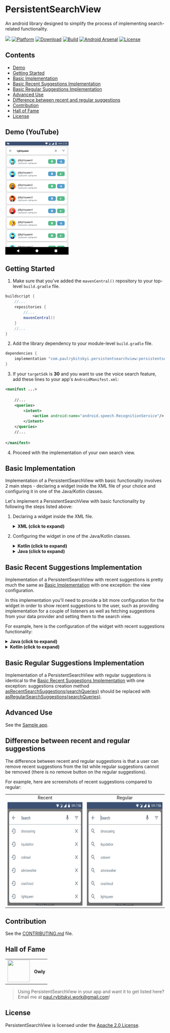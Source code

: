 # PersistentSearchView
An android library designed to simplify the process of implementing search-related functionality.

![](https://img.shields.io/badge/API-21%2B-orange.svg?style=flat)
[![Platform](https://img.shields.io/badge/platform-Android-green.svg)](http://developer.android.com/index.html)
[![Download](https://img.shields.io/maven-central/v/com.paulrybitskyi.persistentsearchview/persistentsearchview.svg?label=Download)](https://search.maven.org/search?q=com.paulrybitskyi.persistentsearchview)
[![Build](https://github.com/mars885/persistent-search-view/workflows/Build/badge.svg?branch=master)](https://github.com/mars885/persistent-search-view/actions)
[![Android Arsenal](https://img.shields.io/badge/Android%20Arsenal-PersistentSearchView-brightgreen.svg?style=flat)](https://android-arsenal.com/details/1/7102)
[![License](https://img.shields.io/badge/License-Apache%202.0-blue.svg)](https://opensource.org/licenses/Apache-2.0)

## Contents

* [Demo](#demo-youtube)
* [Getting Started](#getting-started)
* [Basic Implementation](#basic-implementation)
* [Basic Recent Suggestions Implementation](#basic-recent-suggestions-implementation)
* [Basic Regular Suggestions Implementation](#basic-regular-suggestions-implementation)
* [Advanced Use](#advanced-use)
* [Difference between recent and regular suggestions](#difference-between-recent-and-regular-suggestions)
* [Contribution](#contribution)
* [Hall of Fame](#hall-of-fame)
* [License](#license)

## Demo (YouTube)

<a href="https://www.youtube.com/watch?v=t6AgY0hYJHU">
<img src="/media/video_thumbnail.jpg" width="200" height="356"/>
</a>

## Getting Started

1. Make sure that you've added the `mavenCentral()` repository to your top-level `build.gradle` file.

````groovy
buildscript {
    //...
    repositories {
        //...
        mavenCentral()
    }
    //...
}
````

2. Add the library dependency to your module-level `build.gradle` file. 

````groovy
dependencies {
    implementation "com.paulrybitskyi.persistentsearchview:persistentsearchview:1.1.3"
}
````

3. If your `targetSdk` is **30** and you want to use the voice search feature, add these lines to your app's `AndroidManifest.xml`:

````xml
<manifest ...>

    //...
    <queries>
        <intent>
            <action android:name="android.speech.RecognitionService"/>
        </intent>
    </queries>
    //...

</manifest>
````
4. Proceed with the implementation of your own search view.

## Basic Implementation

Implementation of a PersistentSearchView with basic functionality involves 2 main steps - declaring a widget inside the XML file of your choice and configuring it in one of the Java/Kotlin classes.

Let's implement a PersistentSearchView with basic functionality by following the steps listed above:

1. Declaring a widget inside the XML file.

    <details><summary><b>XML (click to expand)</b></summary>
    <p>

    ````xml
    <?xml version="1.0" encoding="utf-8"?>
    <RelativeLayout
        xmlns:android="http://schemas.android.com/apk/res/android"
        xmlns:app="http://schemas.android.com/apk/res-auto"
        android:layout_width="match_parent"
        android:layout_height="match_parent">

        <!-- Other widgets here -->

        <com.paulrybitskyi.persistentsearchview.PersistentSearchView
            android:id="@+id/persistentSearchView"
            android:layout_width="match_parent"
            android:layout_height="wrap_content"
            android:paddingTop="4dp"
            android:paddingLeft="4dp"
            android:paddingStart="4dp"
            android:paddingRight="4dp"
            android:paddingEnd="4dp"/>

    </RelativeLayout>
    ````
    </p></details>

2. Configuring the widget in one of the Java/Kotlin classes.

    <details><summary><b>Kotlin (click to expand)</b></summary>
    <p>

    ````kotlin
    override fun onCreate(savedInstanceState: Bundle?) {
        super.onCreate(savedInstanceState)
        setContentView(R.layout.demo_activity_layout)

        //...

        with(persistentSearchView) {
            setOnLeftBtnClickListener {
                // Handle the left button click
            }
            setOnClearInputBtnClickListener {
                // Handle the clear input button click
            }

            // Setting a delegate for the voice recognition input
            setVoiceRecognitionDelegate(VoiceRecognitionDelegate(this@DemoActivity))

            setOnSearchConfirmedListener { searchView, query ->
                // Handle a search confirmation. This is the place where you'd
                // want to perform a search against your data provider.
            }

            // Disabling the suggestions since they are unused in
            // the simple implementation
            setSuggestionsDisabled(true)
        }
    }


    //...


    override fun onActivityResult(requestCode: Int, resultCode: Int, data: Intent?) {
        super.onActivityResult(requestCode, resultCode, data)

        // Calling the voice recognition delegate to properly handle voice input results
        VoiceRecognitionDelegate.handleResult(persistentSearchView, requestCode, resultCode, data)
    }
    ````

    </p></details>

    <details><summary><b>Java (click to expand)</b></summary>
    <p>

    ````java
    @Override
    protected void onCreate(Bundle savedInstanceState) {
        super.onCreate(savedInstanceState);
        setContentView(R.layout.demo_activity_layout);

        //...

        persistentSearchView.setOnLeftBtnClickListener(new OnClickListener() {

            @Override
            public void onClick(View view) {
                // Handle the left button click
            }

        });

        persistentSearchView.setOnClearInputBtnClickListener(new OnClickListener() {

            @Override
            public void onClick(View view) {
                // Handle the clear input button click
            }

        });

        // Setting a delegate for the voice recognition input
        persistentSearchView.setVoiceRecognitionDelegate(new VoiceRecognitionDelegate(this));

        persistentSearchView.setOnSearchConfirmedListener(new OnSearchConfirmedListener() {

            @Override
            public void onSearchConfirmed(PersistentSearchView searchView, String query) {
                // Handle a search confirmation. This is the place where you'd
                // want to perform a search against your data provider.
            }

        });

        // Disabling the suggestions since they are unused in
        // the simple implementation
        persistentSearchView.setSuggestionsDisabled();
    }


    //...


    @Override
    protected fun onActivityResult(int requestCode, int resultCode, Intent data) {
        super.onActivityResult(requestCode, resultCode, data);

        // Calling the voice recognition delegate to properly handle voice input results
        VoiceRecognitionDelegate.handleResult(persistentSearchView, requestCode, resultCode, data);
    }
    ````

    </p></details>

## Basic Recent Suggestions Implementation

Implementation of a PersistentSearchView with recent suggestions is pretty much the same as [Basic Implementation](#basic-implementation) with one exception: the view configuration.

In this implementation you'll need to provide a bit more configuration for the widget in order to show recent suggestions to the user, such as providing implementation for a couple of listeners as well as fetching suggestions from your data provider and setting them to the search view.

For example, here is the configuration of the widget with recent suggestions functionality:

<details><summary><b>Java (click to expand)</b></summary>
<p>

````java
@Override
protected void onCreate(Bundle savedInstanceState) {
    super.onCreate(savedInstanceState);
    setContentView(R.layout.demo_activity_layout);

    //...

    persistentSearchView.setOnLeftBtnClickListener(new OnClickListener() {
        
        @Override
        public void onClick(View view) {
            // Handle the left button click
        }

    });

    persistentSearchView.setOnClearInputBtnClickListener(new OnClickListener() {
        
        @Override
        public void onClick(View view) {
            // Handle the clear input button click
        }

    });

    // Setting a delegate for the voice recognition input
    persistentSearchView.setVoiceRecognitionDelegate(new VoiceRecognitionDelegate(this));

    persistentSearchView.setOnSearchConfirmedListener(new OnSearchConfirmedListener() {

        @Override
        public void onSearchConfirmed(PersistentSearchView searchView, String query) {
            // Handle a search confirmation. This is the place where you'd
            // want to save a new query and perform a search against your
            // data provider.
        }

    });

    persistentSearchView.setOnSearchQueryChangeListener(new OnSearchQueryChangeListener() {
        
        @Override
        public void onSearchQueryChanged(PersistentSearchView searchView, String oldQuery, String newQuery) {
            // Handle a search query change. This is the place where you'd
            // want load new suggestions based on the newQuery parameter.
        }

    });

    persistentSearchView.setOnSuggestionChangeListener(new OnSuggestionChangeListener() {

        @Override
        public void onSuggestionPicked(SuggestionItem suggestion) {
            // Handle a suggestion pick event. This is the place where you'd
            // want to perform a search against your data provider.
        }

        @Override
        public void onSuggestionRemoved(SuggestionItem suggestion) {
            // Handle a suggestion remove event. This is the place where
            // you'd want to remove the suggestion from your data provider.
        }

    });
}
	

//...


@Override
public void onResume() {
    super.onResume();

    List<String> searchQueries = null;

    // Fetching the search queries from the data provider
    if(persistentSearchView.isInputQueryEmpty) {
        searchQueries = mDataProvider.getInitialSearchQueries();
    } else {
        searchQueries = mDataProvider.getSuggestionsForQuery(persistentSearchView.inputQuery);
    }

    // Converting them to recent suggestions and setting them to the widget
    persistentSearchView.setSuggestions(SuggestionCreationUtil.asRecentSearchSuggestions(searchQueries), false);
}

	
//...


@Override
protected fun onActivityResult(int requestCode, int resultCode, Intent data) {
    super.onActivityResult(requestCode, resultCode, data);

    // Calling the voice recognition delegate to properly handle voice input results
    VoiceRecognitionDelegate.handleResult(persistentSearchView, requestCode, resultCode, data);
}
````

</p></details>

<details><summary><b>Kotlin (click to expand)</b></summary>
<p>

````kotlin
override fun onCreate(savedInstanceState: Bundle?) {
    super.onCreate(savedInstanceState)
    setContentView(R.layout.demo_activity_layout)

    //...

    with(persistentSearchView) {
        setOnLeftBtnClickListener {
            // Handle the left button click
        }
        setOnClearInputBtnClickListener {
            // Handle the clear input button click
        }

        // Setting a delegate for the voice recognition input
        setVoiceRecognitionDelegate(VoiceRecognitionDelegate(this@DemoActivity))

        setOnSearchConfirmedListener { searchView, query ->
            // Handle a search confirmation. This is the place where you'd
            // want to save a new query and perform a search against your
            // data provider.
        }

        setOnSearchQueryChangeListener { searchView, oldQuery, newQuery ->
            // Handle a search query change. This is the place where you'd
            // want load new suggestions based on the newQuery parameter.
        }

        setOnSuggestionChangeListener(object : OnSuggestionChangeListener {

            override fun onSuggestionPicked(suggestion: SuggestionItem) {
                // Handle a suggestion pick event. This is the place where you'd
                // want to perform a search against your data provider.
            }

            override fun onSuggestionRemoved(suggestion: SuggestionItem) {
                // Handle a suggestion remove event. This is the place where
                // you'd want to remove the suggestion from your data provider.
            }

        })
    }
}


//...


override fun onResume() {
    super.onResume()

    // Fetching the search queries from the data provider
    val searchQueries = if(persistentSearchView.isInputQueryEmpty) {
        mDataProvider.getInitialSearchQueries()
    } else {
        mDataProvider.getSuggestionsForQuery(persistentSearchView.inputQuery)
    }

    // Converting them to recent suggestions and setting them to the widget
    persistentSearchView.setSuggestions(SuggestionCreationUtil.asRecentSearchSuggestions(searchQueries), false)
}


//...


override fun onActivityResult(requestCode: Int, resultCode: Int, data: Intent?) {
    super.onActivityResult(requestCode, resultCode, data)

    // Calling the voice recognition delegate to properly handle voice input results
    VoiceRecognitionDelegate.handleResult(persistentSearchView, requestCode, resultCode, data)
}
````

</p></details>

## Basic Regular Suggestions Implementation

Implementation of a PersistentSearchView with regular suggestions is identical to the [Basic Recent Suggestions Implementation](#basic-recent-suggestions-implementation) with one exception: suggestions creation method [asRecentSearchSuggestions(searchQueries)](https://github.com/mars885/persistentsearchview/blob/master/persistentsearchview/src/main/java/com/paulrybitskyi/persistentsearchview/utils/SuggestionCreationUtil.java#L47) should be replaced with [asRegularSearchSuggestions(searchQueries)](https://github.com/mars885/persistentsearchview/blob/master/persistentsearchview/src/main/java/com/paulrybitskyi/persistentsearchview/utils/SuggestionCreationUtil.java#L62).

## Advanced Use

See the [Sample app](https://github.com/mars885/persistentsearchview/tree/master/sample).

## Difference between recent and regular suggestions

The difference between recent and regular suggestions is that a user can remove recent suggestions from the list while regular suggestions cannot be removed (there is no remove button on the regular suggestions).

For example, here are screenshots of recent suggestions compared to regular:

<table>
	<tbody>
		<tr>
			<td align="center">Recent</td>
			<td align="center">Regular</td>
		</tr>
		<tr>
			<td align="center">
				<img src="/media/recent_suggestions.jpg" width="341" height="326"/>
			</td>
			<td align="center">
				<img src="/media/regular_suggestions.jpg" width="341" height="326"/>
			</td>
		</tr>
	</tbody>
</table>

## Contribution

See the [CONTRIBUTING.md](CONTRIBUTING.md) file.

## Hall of Fame

<table>
    <tbody>
        <tr>
            <td align="center">
                <a href="https://play.google.com/store/apps/details?id=com.arthurivanets.owly">
	                <img src="https://lh3.googleusercontent.com/FHaz_qNghV02MpQBEnR4K3yVGsbS_0qcUsEHidzfujI3V01zyLp6yo7oK0-ymILdRk9k=s360" width="70" height="70"/>
                </a>
            </td>
            <td align="center"><b>Owly</b></td>
        </tr>
    </tbody>
</table>

> Using PersistentSearchView in your app and want it to get listed here? Email me at paul.rybitskyi.work@gmail.com!

## License

PersistentSearchView is licensed under the [Apache 2.0 License](LICENSE).
